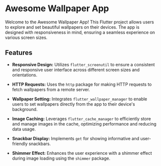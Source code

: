 # Awesome Wallpaper App

Welcome to the Awesome Wallpaper App! This Flutter project allows users to explore and set beautiful wallpapers on their devices. The app is designed with responsiveness in mind, ensuring a seamless experience on various screen sizes.

## Features

- **Responsive Design:** Utilizes `flutter_screenutil` to ensure a consistent and responsive user interface across different screen sizes and orientations.

- **HTTP Requests:** Uses the `http` package for making HTTP requests to fetch wallpapers from a remote server.

- **Wallpaper Setting:** Integrates `flutter_wallpaper_manager` to enable users to set wallpapers directly from the app to their device's background.

- **Image Caching:** Leverages `flutter_cache_manager` to efficiently store and manage images in the cache, optimizing performance and reducing data usage.

- **Snackbar Display:** Implements `get` for showing informative and user-friendly snackbars.

- **Shimmer Effect:** Enhances the user experience with a shimmer effect during image loading using the `shimmer` package.

